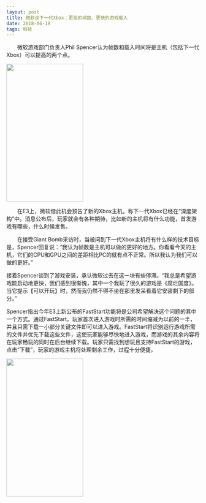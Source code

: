 ```yaml
---
layout: post
title: 微软谈下一代Xbox：更高的帧数、更快的游戏载入
date: 2018-06-19 
tags: 科技 
---
```


　　微软游戏部门负责人Phil Spencer认为帧数和载入时间将是主机（包括下一代Xbox）可以提高的两个点。
  
  <img src="/images/0.png" height="360" width="200">

　　在E3上，微软借此机会预告了新的Xbox主机，称下一代Xbox已经在“深度架构”中。消息公布后，玩家就会有各种期待，比如新的主机将有什么功能，首发游戏有哪些，什么时候发售。                  
                           
　　在接受Giant Bomb采访时，当被问到下一代Xbox主机将有什么样的技术目标是，Spencer回复说：“我认为帧数是主机可以做的更好的地方。你看看今天的主机，它们的CPU和GPU之间的差距相比PC的就有点不正常。所以我认为我们可以做的更好。”
  
  接着Spencer谈到了游戏安装，承认微软过去在这一块有些停滞。“我总是希望游戏能启动地更快，我们感到很惭愧，其中一个我玩了很久的游戏是《腐烂国度》。当它提示【可以开玩】时，然而我仍然不得不坐在那里发呆看着它安装剩下的部分。”
  
  Spencer指出今年E3上新公布的FastStart功能将是公司希望解决这个问题的其中一个方式。通过FastStart，玩家首次进入游戏时所需的时间缩减为以前的一半，并且只需下载一小部分关键文件即可以进入游戏。FastStart将识别运行游戏所需的文件并优先下载这些文件，这使玩家能够尽快地进入游戏，而游戏的其余内容将在玩家畅玩的同时在后台继续下载。玩家只需找到想玩且支持FastStart的游戏，点击“下载”，玩家的游戏主机将处理剩余工作，过程十分便捷。
  
 <img src="/images/0(1).png" height="360" width="200">
  
